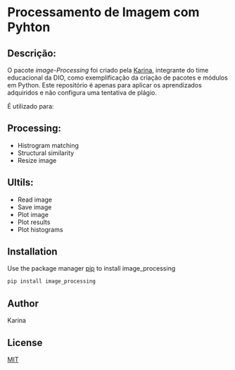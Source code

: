 # Processamento de Imagem com Pyhton

## Descrição:
O pacote *image-Processing* foi criado pela [Karina](https://www.linkedin.com/in/karina-kato-4b2a56182/
), integrante do time educacional da DIO, como exemplificação da criação de pacotes e módulos em Python. Este repositório é apenas para aplicar os aprendizados adquiridos e não configura uma tentativa de plágio.

É utilizado para:

## Processing:
- Histrogram matching
- Structural similarity
- Resize image

## Ultils:
- Read image
- Save image
- Plot image
- Plot results
- Plot histograms

## Installation

Use the package manager [pip](https://pip.pypa.io/en/stable/) to install image_processing

```bash
pip install image_processing
```
## Author
Karina

## License
[MIT](https://choosealicense.com/licenses/mit/)